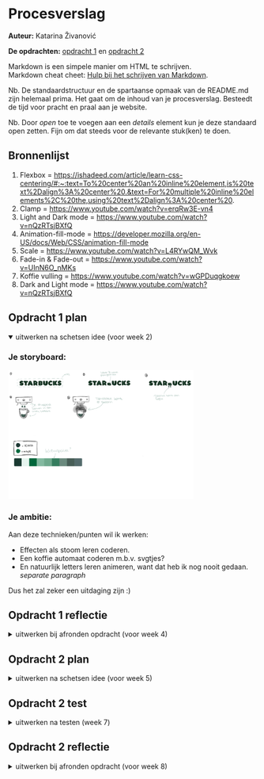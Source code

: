 # Procesverslag
**Auteur:** Katarina Živanović

**De opdrachten:** [opdracht 1](opdracht1/index.html) en [opdracht 2](opdracht2/index.html)


Markdown is een simpele manier om HTML te schrijven.  
Markdown cheat cheet: [Hulp bij het schrijven van Markdown](https://github.com/adam-p/markdown-here/wiki/Markdown-Cheatsheet).

Nb. De standaardstructuur en de spartaanse opmaak van de README.md zijn helemaal prima. Het gaat om de inhoud van je procesverslag. Besteedt de tijd voor pracht en praal aan je website.

Nb. Door *open* toe te voegen aan een *details* element kun je deze standaard open zetten. Fijn om dat steeds voor de relevante stuk(ken) te doen.



## Bronnenlijst
  1. Flexbox = https://ishadeed.com/article/learn-css-centering/#:~:text=To%20center%20an%20inline%20element,is%20text%2Dalign%3A%20center%20.&text=For%20multiple%20inline%20elements%2C%20the,using%20text%2Dalign%3A%20center%20. 
  2. Clamp = https://www.youtube.com/watch?v=erqRw3E-vn4 
  3. Light and Dark mode = https://www.youtube.com/watch?v=nQzRTsjBXfQ
  4. Animation-fill-mode = https://developer.mozilla.org/en-US/docs/Web/CSS/animation-fill-mode 
  5. Scale = https://www.youtube.com/watch?v=L4RYwQM_Wvk
  6. Fade-in & Fade-out = https://www.youtube.com/watch?v=UInN6O_nMKs 
  7. Koffie vulling = https://www.youtube.com/watch?v=wGPDuqgkoew 
  8. Dark and Light mode = https://www.youtube.com/watch?v=nQzRTsjBXfQ 



## Opdracht 1 plan

<details open>
  <summary>uitwerken na schetsen idee (voor week 2)</summary>


  ### Je storyboard: 


  <img src="readme-images/Storyboard_Starbucks.png" width="375px" alt="storyboard voor opdracht 1">


  ### Je ambitie: 
  

  Aan deze technieken/punten wil ik werken:
  - Effecten als stoom leren coderen.
  - Een koffie automaat coderen m.b.v. svgtjes?
  - En natuurlijk letters leren animeren, want dat heb ik nog nooit gedaan. *separate paragraph*

  Dus het zal zeker een uitdaging zijn :)
 
</details>



## Opdracht 1 reflectie

<details>
  <summary>uitwerken bij afronden opdracht (voor week 4)</summary>


  ### Je uitkomst - karakteristiek screenshot(s):
  <img src="readme-images/website_1.png" width="375px" alt="uitomst afbeelding 1 opdracht 1"> 

  Wanneer je de hoofdpagina bezoekt, wordt de tekst 'Starbucks' weergegeven met een beker. De kleuren die je op dat moment ziet, zijn afhankelijk van je voorkeuren. Als je de lichte modus hebt ingeschakeld, worden er lichtere kleuren getoond. En als je de donkere modus aan hebt staan, krijg je wat donkerdere kleuren te zien. Dit heb ik gedaan door de roots aan te passen met behulp van '@media (prefers-color-scheme: dark)'. Het stukje code voor dit gedeelte zag er als volgt uit: 
  


    :root {
      --letter-color:var(--starbucks-light-green);
      --coffee-color:var(--ijskoffie-licht-bruin);
      --Koffiefill-color:var(--dark-mode-coffeeFill);
      --KoffieDruppel-color: var(--ijskoffie-licht-bruin);
      --koffie-in-beker: var(--ijskoffie-licht-bruin);
      --koffie-beker-border: var(--darkMode-koffieBeker-border);
      --achtergrond-kleur: var(--starbucks-house-green);
      --letter-color:var(--darkmode-color-text);
    }


  <img src="readme-images/website_2.png" width="375px" alt="uitomst afbeelding 2 opdracht 1">

  Wanneer je over de H1 hovert, wordt er een animatie afgespeeld waarbij de letter B wordt platgedrukt, waardoor er koffiedruppels vrijkomen die in de koffiebeker vallen. Deze animaties zijn gemaakt met behulp van keyframes. Door gebruik te maken van "transform: scaleY" kon ik de lengte van de letter B aanpassen, zodat het lijkt alsof deze wordt platgedrukt. Met "opacity" en "transform: translateY" kon ik de koffiedruppels geleidelijk zichtbaar maken en laten vallen naar het bekertje. Hieronder zie bevindt zich de keyframe voor de animatie van de letter B: 
  


    @keyframes letterBanimatie{
      0%{
        transform: scaleY(1);
      }

      20%{
        transform: scaleY(0.6);
      }
      
      40%{
        transform: scaleY(0.6);
      }

      60%{
        transform: scaleY(0.4);
      }

      80%{
        transform: scaleY(0.2);
      }

      100%{
        transform: scaleY(0.1);
      }
    }


  <img src="readme-images/website_3.png" width="375px" alt="uitomst afbeelding 3 opdracht 1">

  Na een aantal seconden lijkt het alsof een vloeibare substantie het scherm overneemt. Ook deze animatie is gemaakt met behulp van een keyframe. Door gebruik te maken van "z-index: -1;", zorg ik ervoor dat de vloeistof zich achter de tekst en de beker bevindt, waardoor het alleen op de achtergrond plaatsvindt. 



  ### Dit ging goed/Heb ik geleerd: 
  <img src="readme-images/lightmode.png" width="375px" alt="light mode desktop">
  <img src="readme-images/darkmode.png" width="375px" alt="dark mode desktop">

  In het begin dacht ik dat ik dark en light mode goed had begrepen, maar ik had het helaas verkeerd gedaan.
  Gelukkig kon ik tijdens de volgende les alles snel oplossen met wat uitleg. Ik wist bijvoorbeeld niet dat ik alleen de "roots" hoef te veranderen in de '@media (prefers-color-scheme: dark)'. Hoe dan ook, ik vond het leuk en interessant om met deze functie te oefenen en te spelen met kleuren. Om een beter overzicht te krijgen van de kleuren, heb ik een kleurenpalet gemaakt, waardoor ik makkelijker de kleuren kan toepassen op bepaalde elementen:


    :root {
      /*kleurpalet*/
      --starbucks-house-green: #1e3932;
      --starbucks-light-green: #d4e8e2;
      --starbucks-green: #036142;

      --koffie-donker-bruin: #4a2c2a;
      --ijskoffie-licht-bruin: #C4A484;

      --light-mode-coffeeFill:#e7dfc5;
      --dark-mode-coffeeFill: #335c50;

      --color-text:#111;
      --lightMode-color-background:#f2f0ea;

      --lightMode-koffieBeker-border: #111;
      --darkMode-koffieBeker-border: #f2f0ea;

      --darkmode-color-text: #f2f0ea;



      /*LightMode*/
      --letter-color:var(--starbucks-house-green);
      --coffee-color:var(--koffie-donker-bruin);

      --Koffiefill-color:var(--light-mode-coffeeFill);
      --KoffieDruppel-color: var(--koffie-donker-bruin);
      --koffie-in-beker: var(--koffie-donker-bruin);
      --koffie-beker-border: var(--lightMode-koffieBeker-border);
      --achtergrond-kleur: var(--lightMode-color-background);
    }

  


  ### Dit was lastig/Is niet gelukt:
  Het is me niet gelukt om een automaat en stoom te maken zonder een div/svg/img, omdat het te moeilijk
  voor me werd. Dit vond ik eigenlijk ook best pittig om te maken, omdat ik heel vaak vastliep bij bepaalde punten. Daarnaast lukt me het niet om de koffiegolf op mobielformaat groter te maken. Op mobielformaat bleef er namelijk nog een stukje witruimte over. Ook doet mijn letter B animatie het niet meer, terwijl hij het eerst wel deed. Eefje en ik konden beiden het probleem niet vinden. Wat ik echt jammer vind, want dat maakte deze wesbite eigenlijk compleet. 

  <img src="readme-images/witruimteGolf.png" width="375px" alt="witruimte golf afbeelding">
</details>



## Opdracht 2 plan

<details>
  <summary>uitwerken na schetsen idee (voor week 5)</summary>


  ### Je ontwerp:
  <img src="readme-images/schets-opdracht-2.png" width="375px" alt="ontwerp opdracht 2">


  ### Je ambitie: 
  Aan deze technieken/punten wil ik werken:
  - Leren hoe ik een carousel kan maken met verschillende liedjes eventueel met audio nog erbij.
  - Leren hoe ik drag en drop kan toepassen op verschillende elementen.
  - Leren hoe ik liedjes kan verwijderen met een button en eventueel drag en drop als het me lukt.
</details>



## Opdracht 2 test

<details>
  <summary>uitwerken na testen (week 7)</summary>
  Het is week 7 en ik ben nog steeds bezig met het coderen van de tweede opdracht alleen het verloopt niet
  echt soepeltjes. In mijn schets wilde ik graag drag en drop toepassen op de nummers. Dus dat je de mogelijkheid hebt om de nummers te slepen naar het playlist vakje. 

  Neem minimaal 5 bevindingen op:

  ### Bevinding 1:
  Het eerste punt want niet in orde is, is de drag en drop van de carousel. Namelijk hij doet het niet.
  <img src="readme-images/drag-drop-werkt-niet.png" width="375px" alt="mislukking drag en drop">

  #### oplossing:
  Ik denk dat het probleem ligt bij de var in de JS. Dus dat moet ik nog even uitzoeken. Ik heb geprobeerd eerst ul:first-of-type en ul:last-of-type te gebruiken om de ul's op te roepen, maar die werkten niet. Ik denk dat het probleem bij ul:last-of-type ligt. Dat heb ik nu veranderd van ul:last-of-type naar footer ul. Dit werkte wel voor eventjes.  
  <img src="readme-images/var.png" width="375px" alt="mislukking drag en drop">




  ### Bevinding 2:
  Het tweede punt wat ik heb ontdekt dat niet in orde is, is de slider. Namelijk de slider krimpt zodra de.playlist groter wordt. (zie afbeeldingen)
  <img src="readme-images/drag-drop-werkt-niet.png" width="375px" alt="mislukking drag en drop">
  <img src="readme-images/playlistKleiner.png" width="375px" alt="mislukking drag en drop #2">


  #### oplossing:
  Het is me uiteindelijk gelukt om dit op te lossen! Namelijk met max-height. Nu krimpt de slider niet en heeft hij gelukkig een vaste grootte!
  <img src="readme-images/max-height.png" width="375px" alt="max-height">




  ### Bevinding 3:
  Omdat mijn drag en drop uiteindelijk niet werkte. Heb ik besloten om dat helemaal weg te halen en een aparte ul te maken met de liedjes en daarop drag en drop toe te passen. Dit is ook gelukt! Alleen telkens als ik een nummer verwijder, wordt de li groter en groter.
  <img src="readme-images/li-groter.png" width="375px" alt="li groter">

  #### oplossing:
  Dit heb ik uiteindelijk met Eva's hulp opgelost! Eigenlijk is het heel simpel, ik hoef alleen een max-width toe te voegen. 1 simpele regel dat iets groots veranderd:
  <img src="readme-images/li-normaal.png" width="375px" alt="li normaal">




  ### Einde bevinding:
  Aangezien ik nog steeds problemen ondervind en daardoor niet veel onderdelen functioneren, heb ik slechts drie bevindingen. Voor de derde bevinding heb ik een onderdeel aangepast. Dit moet ik nog verder uitwerken!

  

</details>



## Opdracht 2 reflectie

<details>
  <summary>uitwerken bij afronden opdracht (voor week 8)</summary>

  ### Je uitkomst - karakteristiek screenshot(s):
  <img src="readme-images/startscherm.png" width="375px" alt="uitkomst opdracht 2">
  Wanneer je de hoofdpagina bezoekt, krijg je een slider te zien met daaronder allemaal nummers. De slider is bedoeld om een preview te geven van alle liedjes. Met behulp van deze slider kun je horen per lied wat voor lied het is. Dit kan je helpen bij het beslissen welke nummer je wilt houde of verwijderen in de playlist daaronder. Als je de lichte modus hebt ingeschakeld, worden er lichtere kleuren getoond. En als je de donkere modus aan hebt staan, krijg je wat donkerdere kleuren te zien. Dit heb ik gedaan door de roots aan te passen met behulp van '@media (prefers-color-scheme: dark)'. Het stukje code voor dit gedeelte zag er als volgt uit:

  /************/
  /* DARKMODE */
  /************/
  @media (prefers-color-scheme:dark) {
    :root{
      --playlistLi-background: var(--playlistLi-background-darkmode);
      --playlistLi-hover-background: var(--playlistLi-hover-background-darkmode);
      --deleteButton-hover-background: var(--deleteButton-hover-background-darkmode);
      --fontkleur: var(--fontKleur-darkmode);
      --achtergrondKleur: var(--achtergrondKleur-darkmode);
      --li-drag-kleur: var(--li-drag-darkmode);
    }
  }



  ### Dit ging goed/Heb ik geleerd: 
  Ik ben blij te kunnen zeggen dat de slider goed is verlopen. Eerlijk gezegd had ik in het begin behoorlijk wat moeite, maar uiteindelijk is het gelukkig gelukt! Ik ben er erg tevreden mee. In de slider zijn een h2, p, img en audio opgenomen. In het begin had ik ook wat problemen met de audio, omdat het me niet lukte om één audio per slide af te spelen. Maar uiteindelijk is dat ook gelukt! YouTube filmpjes hebben me enorm geholpen. Ik ben ook erg blij dat de achtergrond per slide verandert. Ik heb dit zo ingesteld zodat het past bij het lied. Hieronder vind je een voorbeeld met nog bijpassende stukje code van een nummer:

  <img src="readme-images/namere.png" width="375px" alt="namere achtergrond">
  <img src="readme-images/dzanum.png" width="375px" alt="dzanum achtergrond">

  li:nth-of-type(2){
    background: var(--namere-background);
  }


  ### Dit was lastig/Is niet gelukt:
  Helaas zijn er enkele onderdelen niet gelukt, zoals het toepassen van de "drag and drop" functie op de carousel. Uiteindelijk lukte het me wel om de nummers naar het afspeellijstvakje te slepen. Echter, zodra ze in het afspeellijstvakje werden geplaatst, begonnen de nummers zich vreemd te gedragen. Omdat ik al veel moeite had met het toepassen van "drag and drop" op de carousel, heb ik uiteindelijk besloten om dit op te geven. Ik was bang dat als ik ermee verder zou gaan, ik in tijdnood zou komen, terwijl ik wist dat ik het probleem niet op tijd zou kunnen oplossen. Daarom heb ik dit onderdeel vervangen door een ul-element met li-elementen, waarop ik "drag and drop" heb toegepast. 

  Bovendien heb ik opgemerkt dat wanneer je de pagina opent via de link, alle audio automatisch wordt afgespeeld. Maar als je de pagina vernieuwt, werkt alles normaal. Ik ben niet zeker wat de oorzaak hiervan is. Ik heb Eva er ook naar gevraagd, maar bij haar gebeurt dit niet. Dus het zou kunnen dat het probleem specifiek met mijn laptop te maken heeft, of iets anders.
  
  Zoals ik al had verteld is het me gelukt om "drag and drop" toe te passen op een ander onderdeel, namelijk de aparte afspeellijst met de nummers. Dit verliep allemaal goed totdat ik het uitprobeerde door een paar nummers te verwijderen. Telkens wanneer je nummers verwijdert, wordt de ruimte tussen de li-elementen steeds groter. Ik heb geprobeerd dit op te lossen door een max-height toe te voegen, maar dat bleek niet te helpen. Ook heb ik geprobeerd marges en andere aanpassingen toe te voegen, maar dit werkte ook niet. Uiteindelijk heb ik besloten om het op te geven vanwege tijdgebrek en ben ik verder gegaan met het toepassen van de donkere modus. Hieronder zie je foto's van de toenemende ruimte tussen de li-elementen:

  <img src="readme-images/groot1.png" width="375px" alt="toenemende ruimte 1">
  <img src="readme-images/groot2.png" width="375px" alt="toenemende ruimte 2">

  Na talloze pogingen (en nog steeds enkele recente mislukkingen) beschouw ik deze opdracht als een waardevolle leerervaring. De afgelopen weken heb ik enorm veel geleerd. Een van de dingen die ik ontdekte, was het feit dat je bibliotheken kunt importeren in je code, wat natuurlijk ontzettend handig is. Ik vond het werken met "drag and drop" erg leuk en interessant, vooral aan het einde toen ik de mogelijkheid had om alles mocht stylen. Het enige wat me teleurstelt, is dat ik er niet in ben geslaagd om de toenemende ruimte tussen de li-elementen op te lossen. Ondanks dat, kijk ik toch met trots terug op mijn leerproces en de vaardigheden die ik heb opgedaan. Hopelijk vinden jullie dat ook! :)
</details>